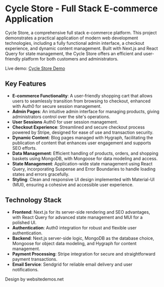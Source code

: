 # Cycle Store - Full Stack E-commerce Application

Cycle Store, a comprehensive full stack e-commerce platform. This project demonstrates a practical application of modern web development technologies, including a fully functional admin interface, a checkout experience, and dynamic content management. Built with Next.js and React Query for state management, the Cycle Store offers an efficient and user-friendly platform for both customers and administrators.

Live demo: [Cycle Store Demo](https://commerce-app-kappa.vercel.app)

## Key Features

- **E-commerce Functionality**: A user-friendly shopping cart that allows users to seamlessly transition from browsing to checkout, enhanced with Auth0 for secure session management.
- **Admin Pages**: An intuitive admin interface for managing products, giving administrators control over the site's operations.
- **User Sessions** Auth0 for user session management.
- **Checkout Experience**: Streamlined and secure checkout process powered by Stripe, designed for ease of use and transaction security.
- **Dynamic Content**: Blog pages managed with Hygraph, facilitating the publication of content that enhances user engagement and supports SEO efforts.
- **Data Management**: Efficient handling of products, orders, and shopping baskets using MongoDB, with Mongoose for data modeling and access.
- **State Management**: Application-wide state management using React Query, incorporating Suspense and Error Boundaries to handle loading states and errors gracefully.
- **Styling**: Clean and responsive UI design implemented with Material-UI (MUI), ensuring a cohesive and accessible user experience.

## Technology Stack

- **Frontend**: Next.js for its server-side rendering and SEO advantages, with React Query for advanced state management and MUI for a polished UI.
- **Authentication**: Auth0 integration for robust and flexible user authentication.
- **Backend**: Next.js server-side logic, MongoDB as the database choice, Mongoose for object data modeling, and Hygraph for content management.
- **Payment Processing**: Stripe integration for secure and straightforward payment transactions.
- **Email Service**: Sendgrid for reliable email delivery and user notifications.

Design by websitedemos.net
